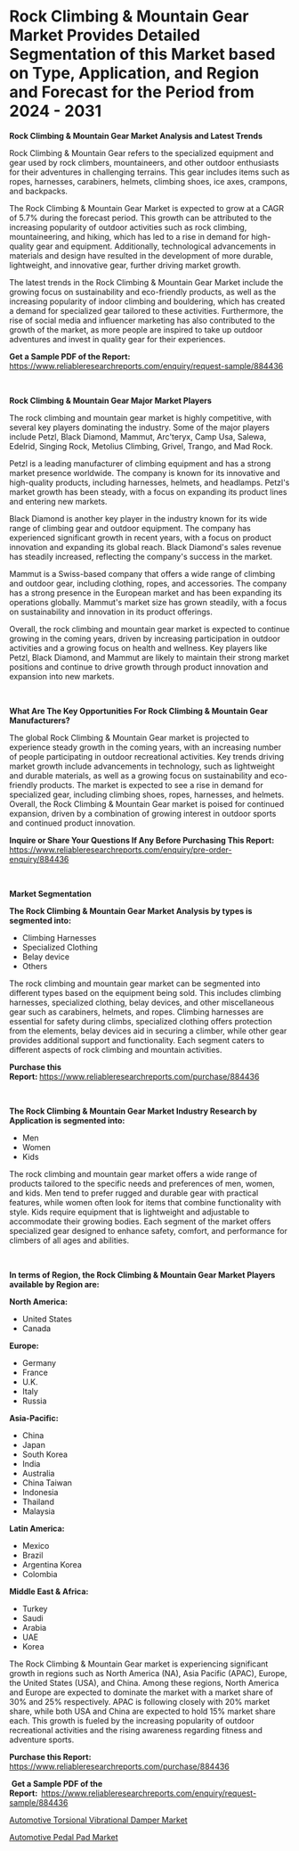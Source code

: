 <p><h1>Rock Climbing & Mountain Gear Market Provides Detailed Segmentation of this Market based on Type, Application, and Region and Forecast for the Period from 2024 - 2031</h1></p><p><strong>Rock Climbing & Mountain Gear Market Analysis and Latest Trends</strong></p>
<p><p>Rock Climbing & Mountain Gear refers to the specialized equipment and gear used by rock climbers, mountaineers, and other outdoor enthusiasts for their adventures in challenging terrains. This gear includes items such as ropes, harnesses, carabiners, helmets, climbing shoes, ice axes, crampons, and backpacks.</p><p>The Rock Climbing & Mountain Gear Market is expected to grow at a CAGR of 5.7% during the forecast period. This growth can be attributed to the increasing popularity of outdoor activities such as rock climbing, mountaineering, and hiking, which has led to a rise in demand for high-quality gear and equipment. Additionally, technological advancements in materials and design have resulted in the development of more durable, lightweight, and innovative gear, further driving market growth.</p><p>The latest trends in the Rock Climbing & Mountain Gear Market include the growing focus on sustainability and eco-friendly products, as well as the increasing popularity of indoor climbing and bouldering, which has created a demand for specialized gear tailored to these activities. Furthermore, the rise of social media and influencer marketing has also contributed to the growth of the market, as more people are inspired to take up outdoor adventures and invest in quality gear for their experiences.</p></p>
<p><strong>Get a Sample PDF of the Report:&nbsp;</strong> <a href="https://www.reliableresearchreports.com/enquiry/request-sample/884436">https://www.reliableresearchreports.com/enquiry/request-sample/884436</a></p>
<p>&nbsp;</p>
<p><strong>Rock Climbing & Mountain Gear Major Market Players</strong></p>
<p><p>The rock climbing and mountain gear market is highly competitive, with several key players dominating the industry. Some of the major players include Petzl, Black Diamond, Mammut, Arc'teryx, Camp Usa, Salewa, Edelrid, Singing Rock, Metolius Climbing, Grivel, Trango, and Mad Rock.</p><p>Petzl is a leading manufacturer of climbing equipment and has a strong market presence worldwide. The company is known for its innovative and high-quality products, including harnesses, helmets, and headlamps. Petzl's market growth has been steady, with a focus on expanding its product lines and entering new markets.</p><p>Black Diamond is another key player in the industry known for its wide range of climbing gear and outdoor equipment. The company has experienced significant growth in recent years, with a focus on product innovation and expanding its global reach. Black Diamond's sales revenue has steadily increased, reflecting the company's success in the market.</p><p>Mammut is a Swiss-based company that offers a wide range of climbing and outdoor gear, including clothing, ropes, and accessories. The company has a strong presence in the European market and has been expanding its operations globally. Mammut's market size has grown steadily, with a focus on sustainability and innovation in its product offerings.</p><p>Overall, the rock climbing and mountain gear market is expected to continue growing in the coming years, driven by increasing participation in outdoor activities and a growing focus on health and wellness. Key players like Petzl, Black Diamond, and Mammut are likely to maintain their strong market positions and continue to drive growth through product innovation and expansion into new markets.</p></p>
<p>&nbsp;</p>
<p><strong>What Are The Key Opportunities For Rock Climbing & Mountain Gear Manufacturers?</strong></p>
<p><p>The global Rock Climbing & Mountain Gear market is projected to experience steady growth in the coming years, with an increasing number of people participating in outdoor recreational activities. Key trends driving market growth include advancements in technology, such as lightweight and durable materials, as well as a growing focus on sustainability and eco-friendly products. The market is expected to see a rise in demand for specialized gear, including climbing shoes, ropes, harnesses, and helmets. Overall, the Rock Climbing & Mountain Gear market is poised for continued expansion, driven by a combination of growing interest in outdoor sports and continued product innovation.</p></p>
<p><strong>Inquire or Share Your Questions If Any Before Purchasing This Report:</strong> <a href="https://www.reliableresearchreports.com/enquiry/pre-order-enquiry/884436">https://www.reliableresearchreports.com/enquiry/pre-order-enquiry/884436</a></p>
<p>&nbsp;</p>
<p><strong>Market Segmentation</strong></p>
<p><strong>The Rock Climbing & Mountain Gear Market Analysis by types is segmented into:</strong></p>
<p><ul><li>Climbing Harnesses</li><li>Specialized Clothing</li><li>Belay device</li><li>Others</li></ul></p>
<p><p>The rock climbing and mountain gear market can be segmented into different types based on the equipment being sold. This includes climbing harnesses, specialized clothing, belay devices, and other miscellaneous gear such as carabiners, helmets, and ropes. Climbing harnesses are essential for safety during climbs, specialized clothing offers protection from the elements, belay devices aid in securing a climber, while other gear provides additional support and functionality. Each segment caters to different aspects of rock climbing and mountain activities.</p></p>
<p><strong>Purchase this Report:&nbsp;</strong><a href="https://www.reliableresearchreports.com/purchase/884436">https://www.reliableresearchreports.com/purchase/884436</a></p>
<p>&nbsp;</p>
<p><strong>The Rock Climbing & Mountain Gear Market Industry Research by Application is segmented into:</strong></p>
<p><ul><li>Men</li><li>Women</li><li>Kids</li></ul></p>
<p><p>The rock climbing and mountain gear market offers a wide range of products tailored to the specific needs and preferences of men, women, and kids. Men tend to prefer rugged and durable gear with practical features, while women often look for items that combine functionality with style. Kids require equipment that is lightweight and adjustable to accommodate their growing bodies. Each segment of the market offers specialized gear designed to enhance safety, comfort, and performance for climbers of all ages and abilities.</p></p>
<p>&nbsp;</p>
<p><strong>In terms of Region, the Rock Climbing & Mountain Gear Market Players available by Region are:</strong></p>
<p>
    <p> <strong> North America: </strong>
        <ul>
            <li>United States</li>
            <li>Canada</li>
        </ul>
        </p> 
    <p> <strong> Europe: </strong>
        <ul>
            <li>Germany</li>
            <li>France</li>
            <li>U.K.</li>
            <li>Italy</li>
            <li>Russia</li>
        </ul>
        </p> 
    <p> <strong> Asia-Pacific: </strong>
        <ul>
            <li>China</li>
            <li>Japan</li>
            <li>South Korea</li>
            <li>India</li>
            <li>Australia</li>
            <li>China Taiwan</li>
            <li>Indonesia</li>
            <li>Thailand</li>
            <li>Malaysia</li>
        </ul>
        </p> 
    <p> <strong> Latin America: </strong>
        <ul>
            <li>Mexico</li>
            <li>Brazil</li>
            <li>Argentina Korea</li>
            <li>Colombia</li>
        </ul>
        </p> 
    <p> <strong> Middle East & Africa: </strong>
        <ul>
            <li>Turkey</li>
            <li>Saudi</li>
            <li>Arabia</li>
            <li>UAE</li>
            <li>Korea</li>
        </ul>
    </p>
    </p>
<p><p>The Rock Climbing & Mountain Gear market is experiencing significant growth in regions such as North America (NA), Asia Pacific (APAC), Europe, the United States (USA), and China. Among these regions, North America and Europe are expected to dominate the market with a market share of 30% and 25% respectively. APAC is following closely with 20% market share, while both USA and China are expected to hold 15% market share each. This growth is fueled by the increasing popularity of outdoor recreational activities and the rising awareness regarding fitness and adventure sports.</p></p>
<p><strong>Purchase this Report: </strong><a href="https://www.reliableresearchreports.com/purchase/884436">https://www.reliableresearchreports.com/purchase/884436</a></p>
<p>&nbsp;<strong>Get a Sample PDF of the Report:&nbsp;&nbsp;</strong><a href="https://www.reliableresearchreports.com/enquiry/request-sample/884436">https://www.reliableresearchreports.com/enquiry/request-sample/884436</a></p>
<p><strong></strong></p>
<p><p><a href="https://three-jumbo-f6d.notion.site/Automotive-Torsional-Vibrational-Damper-Market-Offers-Provide-Insightful-Data-for-the-Time-Period-fr-f062685f2cfe4b2da2936b0388e3f05d">Automotive Torsional Vibrational Damper Market</a></p><p><a href="https://iodized-pantydraco-05c.notion.site/Automotive-Pedal-Pad-Market-Size-2024-2031-Global-Industrial-Analysis-Key-Geographical-Regions-M-649184a3fbb64858a765cc47218222c6">Automotive Pedal Pad Market</a></p></p>